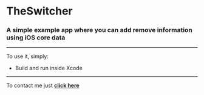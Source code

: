 # TheSwitcher

### A simple example app where you can add remove information using iOS core data

---

To use it, simply:

* Build and run inside Xcode

---


To contact me just  **[click here](https://www.linkedin.com/in/hugo-filipe-16113670/)**
